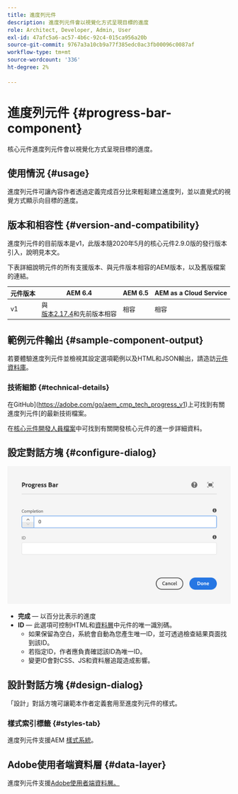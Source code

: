```yaml
---
title: 進度列元件
description: 進度列元件會以視覺化方式呈現目標的進度
role: Architect, Developer, Admin, User
exl-id: 47afc5a6-ac57-4b6c-92c4-015ca956a20b
source-git-commit: 9767a3a10cb9a77f385edc0ac3fb00096c0087af
workflow-type: tm+mt
source-wordcount: '336'
ht-degree: 2%

---
```


# 進度列元件 {#progress-bar-component}

核心元件進度列元件會以視覺化方式呈現目標的進度。

## 使用情況 {#usage}

進度列元件可讓內容作者透過定義完成百分比來輕鬆建立進度列，並以直覺式的視覺方式顯示向目標的進度。

## 版本和相容性 {#version-and-compatibility}

進度列元件的目前版本是v1，此版本隨2020年5月的核心元件2.9.0版的發行版本引入，說明見本文。

下表詳細說明元件的所有支援版本、與元件版本相容的AEM版本，以及舊版檔案的連結。

| 元件版本 | AEM 6.4 | AEM 6.5 | AEM as a Cloud Service  |
|---|---|---|---|
| v1 | 與<br>[版本2.17.4](/help/versions.md)和先前版本相容 | 相容 | 相容 |

## 範例元件輸出 {#sample-component-output}

若要體驗進度列元件並檢視其設定選項範例以及HTML和JSON輸出，請造訪[元件資料庫](https://adobe.com/go/aem_cmp_library_progressbar)。

### 技術細節 {#technical-details}

在GitHub](https://adobe.com/go/aem_cmp_tech_progress_v1)上可找到有關進度列元件[的最新技術檔案。

在[核心元件開發人員檔案](/help/developing/overview.md)中可找到有關開發核心元件的進一步詳細資料。

## 設定對話方塊 {#configure-dialog}

![進度列元件的編輯對話方塊](/help/assets/progress-bar-edit.png)

* **完成** — 以百分比表示的進度
* **ID** — 此選項可控制HTML和[資料層](/help/developing/data-layer/overview.md)中元件的唯一識別碼。
   * 如果保留為空白，系統會自動為您產生唯一ID，並可透過檢查結果頁面找到該ID。
   * 若指定ID，作者應負責確認該ID為唯一ID。
   * 變更ID會對CSS、JS和資料層追蹤造成影響。

## 設計對話方塊 {#design-dialog}

「設計」對話方塊可讓範本作者定義套用至進度列元件的樣式。

### 樣式索引標籤 {#styles-tab}

進度列元件支援AEM [樣式系統](/help/get-started/authoring.md#component-styling)。

## Adobe使用者端資料層 {#data-layer}

進度列元件支援[Adobe使用者端資料層。](/help/developing/data-layer/overview.md)
